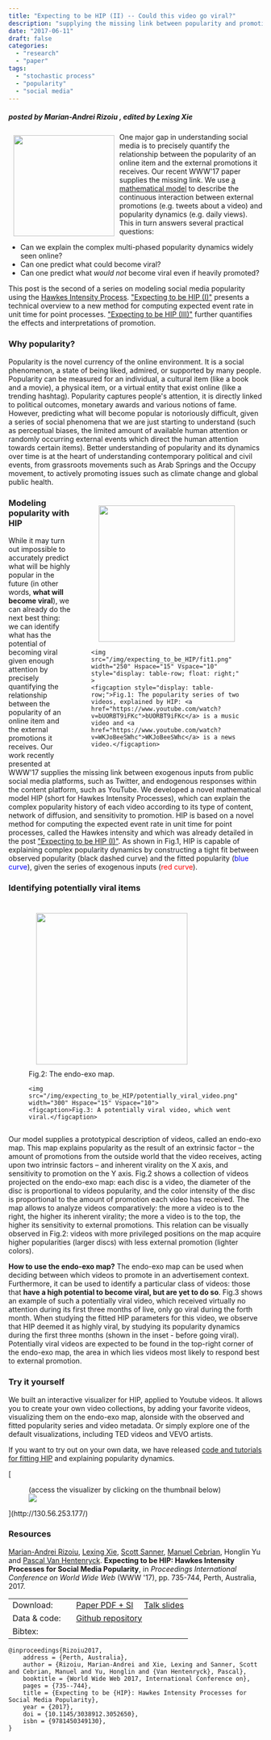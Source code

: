 ```yaml
---
title: "Expecting to be HIP (II) -- Could this video go viral?"
description: "supplying the missing link between popularity and promotions"
date: "2017-06-11"
draft: false
categories:
  - "research"
  - "paper"
tags:
  - "stochastic process"
  - "popularity"
  - "social media"
---
```


##### posted by _Marian-Andrei Rizoiu_ , edited by _Lexing Xie_ <br />


<img style="float: left;" src="/img/expecting_to_be_HIP/endo_exo_map.png" width="200" Hspace="10" Vspace="5">
<!--<img style="float: left;" src="/img/expecting_to_be_HIP/teaser2.png" width="150" Hspace="10" Vspace="5">-->

<!--LX revise wordy opening 
It is common knowledge that it is almost impossible to predict what will become viral in the online environment.
Perceptual biases and the competition for the limited available human attention make online popularity appear as almost random.
But ****
-->
One major gap in understanding social media is to precisely quantify the relationship between the popularity of an online item and the external promotions it receives. Our recent WWW'17 paper supplies the missing link. 
 We use [a mathematical model](/post/hawkes_intensity/) to describe the continuous interaction between external promotions (e.g. tweets about a video) and popularity dynamics (e.g. daily views). This in turn answers several practical questions: 

* Can we explain the complex multi-phased popularity dynamics widely seen online?
* Can one predict what could become viral?
* Can one predict what *would not* become viral even if heavily promoted?

<!--more-->
This post is the second of a series on modeling social media popularity using the [Hawkes Intensity Process](https://arxiv.org/abs/1602.06033). ["Expecting to be HIP (I)"](/post/hawkes_intensity/) presents a technical overview to a new method for computing expected event rate in unit time for point processes. ["Expecting to be HIP (III)"](/post/promotability/) further quantifies the effects and interpretations of promotion. 

### Why popularity?

Popularity is the novel currency of the online environment.
It is a social phenomenon, a state of being liked, admired, or supported by many people.
Popularity can be measured for an individual, a cultural item (like a book and a movie), a physical item, or a virtual entity that exist online (like a trending hashtag). 
Popularity captures people's attention, it is directly linked to political outcomes, monetary awards and various notions of fame. 
However, predicting what will become popular is notoriously difficult, given a series of social phenomena that we are just starting to understand (such as perceptual biases, the limited amount of available human attention or randomly occurring external events which direct the human attention towards certain items).
Better understanding of popularity and its dynamics over time is at the heart of understanding contemporary political and civil events, from grassroots movements such as Arab Springs and the Occupy movement, to actively promoting issues such as climate change and global public health.

<!--<figure style="float: right;" >-->
<!--  <img src="/img/expecting_to_be_HIP/modeling_pop_HIP.png" width="250" Hspace="15" Vspace="10">-->
<!--  <figcaption>Fig.1: Modeling popularity with HIP</figcaption>-->
<!--</figure> -->

<figure style="float: right; display: table; width: 1px;">
    <!-- MAR: note that I need to set "max-width" for figs to counteract the global CSS. -->
    <img src="/img/expecting_to_be_HIP/fit2.png" width="270" Hspace="15" Vspace="10" style="display: table-row; max-width: 270px;" >
    <figcaption> </figcaption>
  
    <img src="/img/expecting_to_be_HIP/fit1.png" width="250" Hspace="15" Vspace="10" style="display: table-row; float: right;" >
    <figcaption style="display: table-row;">Fig.1: The popularity series of two videos, explained by HIP: <a href="https://www.youtube.com/watch?v=bUORBT9iFKc">bUORBT9iFKc</a> is a music video and <a href="https://www.youtube.com/watch?v=WKJoBeeSWhc">WKJoBeeSWhc</a> is a news video.</figcaption>
</figure> 


### Modeling popularity with HIP

While it may turn out impossible to accurately predict what will be highly popular in the future (in other words, **what will become viral**), we can already do the next best thing: we can identify what has the potential of becoming viral given enough attention by precisely quantifying the relationship between the popularity of an online item and the external promotions it receives. 
Our work recently presented at WWW'17 supplies the missing link between exogenous inputs from public social media platforms, such as Twitter, and endogenous responses within the content platform, such as YouTube. 
We developed a novel mathematical model HIP (short for Hawkes Intensity Processes), which can explain the complex popularity history of each video according to its type of content, network of diffusion, and sensitivity to promotion. 
HIP is based on a novel method for computing the expected event rate in unit time for point processes, called the Hawkes intensity and which was already detailed in the post ["Expecting to be HIP (I)"](/post/hawkes_intensity/).
As shown in Fig.1, HIP is capable of explaining complex popularity dynamics by constructing a tight fit between observed popularity (black dashed curve) and the fitted popularity (<span style="color:blue">blue curve</span>), given the series of exogenous inputs (<span style="color:red">red curve</span>).

### Identifying potentially viral items

<figure style="float: left;">
    <img src="/img/expecting_to_be_HIP/endo_exo_map.png" width="300" Hspace="15" Vspace="10">
    <figcaption>Fig.2: The endo-exo map.</figcaption>
  
    <img src="/img/expecting_to_be_HIP/potentially_viral_video.png" width="300" Hspace="15" Vspace="10">
    <figcaption>Fig.3: A potentially viral video, which went viral.</figcaption>
</figure> 

Our model supplies a prototypical description of videos, called an endo-exo map. 
This map explains popularity as the result of an extrinsic factor – the amount of promotions from the outside world that the video receives, acting upon two intrinsic factors – and inherent virality on the X axis, and sensitivity to promotion on the Y axis.
Fig.2 shows a collection of videos projected on the endo-exo map: each disc is a video, the diameter of the disc is proportional to videos popularity, and the color intensity of the disc is proportional to the amount of promotion each video has received.
The map allows to analyze videos comparatively: the more a video is to the right, the higher its inherent virality; the more a video is to the top, the higher its sensitivity to external promotions.
This relation can be visually observed in Fig.2: videos with more privileged positions on the map acquire higher popularities (larger discs) with less external promotion (lighter colors).

**How to use the endo-exo map?**
The endo-exo map can be used when deciding between which videos to promote in an advertisement context.
Furthermore, it can be used to identify a particular class of videos: those that **have a high potential to become viral, but are yet to do so**.
Fig.3 shows an example of such a potentially viral video, which received virtually no attention during its first three months of live, only go viral during the forth month.
When studying the fitted HIP parameters for this video, we observe that HIP deemed it as highly viral, by studying its popularity dynamics during the first three months (shown in the inset - before going viral).
Potentially viral videos are expected to be found in the top-right corner of the endo-exo map, the area in which lies videos most likely to respond best to external promotion.

### Try it yourself

We built an interactive visualizer for HIP, applied to Youtube videos. 
It allows you to create your own video collections, by adding your favorite videos, visualizing them on the endo-exo map, alonside with the observed and fitted popularity series and video metadata.
Or simply explore one of the default visualizations, including TED videos and VEVO artists. 

If you want to try out on your own data, we have released [code and tutorials for fitting HIP](https://github.com/andrei-rizoiu/hip-popularity) and explaining popularity dynamics.

[<figure>
    <figcaption>(access the visualizer by clicking on the thumbnail below)</figcaption>
    <img src="/img/expecting_to_be_HIP/demo-screenshot.png"> 
</figure>](http://130.56.253.177/)

### Resources


[Marian-Andrei Rizoiu](http://www.rizoiu.eu), [Lexing Xie](http://users.cecs.anu.edu.au/~xlx/), [Scott Sanner](http://d3m.mie.utoronto.ca/), [Manuel Cebrian](http://web.media.mit.edu/~cebrian/), Honglin Yu and [Pascal Van Hentenryck](https://pascalvanhentenryck.engin.umich.edu/). **Expecting to be HIP: Hawkes Intensity Processes for Social Media Popularity**, in *Proceedings International Conference on World Wide Web* (WWW '17), pp. 735-744, Perth, Australia, 2017. 

| | |
|---|---|
|Download: &nbsp;&nbsp;&nbsp;&nbsp;&nbsp;&nbsp; | [Paper PDF + SI](http://arxiv.org/pdf/1602.06033.pdf) &nbsp;&nbsp;&nbsp; [Talk slides](http://rizoiu.eu/documents/research/presentations/RIZOIU_WWW-2017_slides.pdf) |
|Data & code:  | [Github repository](https://github.com/andrei-rizoiu/hip-popularity) <!--&nbsp;&nbsp;&nbsp; [Interactive visualization system](https://github.com/andrei-rizoiu/hip-popularity#hip-visualization-system) --> |
|Bibtex: | |
``` 
@inproceedings{Rizoiu2017,
    address = {Perth, Australia},
    author = {Rizoiu, Marian-Andrei and Xie, Lexing and Sanner, Scott and Cebrian, Manuel and Yu, Honglin and {Van Hentenryck}, Pascal},
    booktitle = {World Wide Web 2017, International Conference on},
    pages = {735--744},
    title = {Expecting to be {HIP}: Hawkes Intensity Processes for Social Media Popularity},
    year = {2017},
    doi = {10.1145/3038912.3052650},
    isbn = {9781450349130},
}

```

